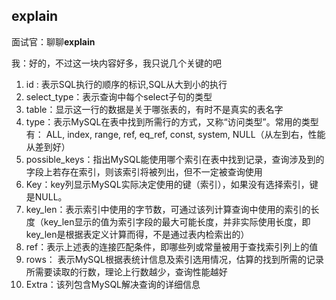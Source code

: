 ## explain

面试官：聊聊**explain**

我：好的，不过这一块内容好多，我只说几个关键的吧

1. id : 表示SQL执行的顺序的标识,SQL从大到小的执行
2. select_type：表示查询中每个select子句的类型
3. table：显示这一行的数据是关于哪张表的，有时不是真实的表名字
4. type：表示MySQL在表中找到所需行的方式，又称“访问类型”。常用的类型有： ALL, index,  range, ref, eq_ref, const, system, NULL（从左到右，性能从差到好）
5. possible_keys：指出MySQL能使用哪个索引在表中找到记录，查询涉及到的字段上若存在索引，则该索引将被列出，但不一定被查询使用
6. Key：key列显示MySQL实际决定使用的键（索引），如果没有选择索引，键是NULL。
7. key_len：表示索引中使用的字节数，可通过该列计算查询中使用的索引的长度（key_len显示的值为索引字段的最大可能长度，并非实际使用长度，即key_len是根据表定义计算而得，不是通过表内检索出的）
8. ref：表示上述表的连接匹配条件，即哪些列或常量被用于查找索引列上的值
9. rows： 表示MySQL根据表统计信息及索引选用情况，估算的找到所需的记录所需要读取的行数，理论上行数越少，查询性能越好
10. Extra：该列包含MySQL解决查询的详细信息